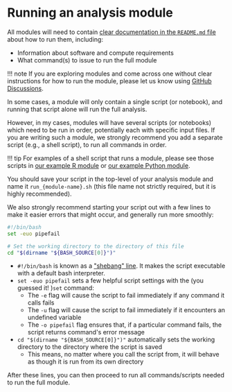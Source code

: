 # Running an analysis module

All modules will need to contain [clear documentation in the `README.md` file](documenting-analysis.md) about how to run them, including:

- Information about software and compute requirements
- What command(s) to issue to run the full module

!!! note
    If you are exploring modules and come across one without clear instructions for how to run the module, please let us know using [GitHub Discussions](https://github.com/AlexsLemonade/OpenScPCA-analysis/discussions/new?category=modify-an-existing-analysis).


In some cases, a module will only contain a single script (or notebook), and running that script alone will run the full analysis.

However, in my cases, modules will have several scripts (or notebooks) which need to be run in order, potentially each with specific input files.
If you are writing such a module, we strongly recommend you add a separate script (e.g., a shell script), to run all commands in order.

!!! tip
    For examples of a shell script that runs a module, please see those scripts in [our example R module](https://github.com/AlexsLemonade/OpenScPCA-analysis/blob/main/analyses/hello-R/run_hello-R.sh) or [our example Python module](https://github.com/AlexsLemonade/OpenScPCA-analysis/blob/main/analyses/hello-python/run_hello-python.sh).

You should save your script in the top-level of your analysis module and name it `run_{module-name}.sh` (this file name not strictly required, but it is highly recommended).

We also strongly recommend starting your script out with a few lines to make it easier errors that might occur, and generally run more smoothly:

```bash
#!/bin/bash
set -euo pipefail

# Set the working directory to the directory of this file
cd "$(dirname "${BASH_SOURCE[0]}")"
```

- `#!/bin/bash` is known as a ["shebang" line](https://linuxhandbook.com/shebang/).
It makes the script executable with a default bash interpreter.
- `set -euo pipefail` sets a few helpful script settings with the (you guessed it! )`set` command:
  - The `-e` flag will cause the script to fail immediately if any command it calls fails
  - The `-u` flag will cause the script to fail immediately if it encounters an undefined variable
  - The `-o pipefail` flag ensures that, if a particular command fails, the script returns command's error message
- `cd "$(dirname "${BASH_SOURCE[0]}")"` automatically sets the working directory to the directory where the script is saved
  - This means, no matter where you call the script from, it will behave as though it is run from its own directory


After these lines, you can then proceed to run all commands/scripts needed to run the full module.
